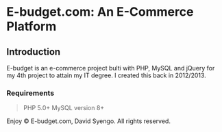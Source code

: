 # E-budget.com: An E-Commerce Platform

## Introduction
E-budget is an e-commerce project bulti with PHP, MySQL and jQuery for my 4th project to attain my IT degree. I created this back in 2012/2013.

### Requirements
> PHP 5.0+
> MySQL version 8+


Enjoy &copy; E-budget.com, David Syengo. All rights reserved.